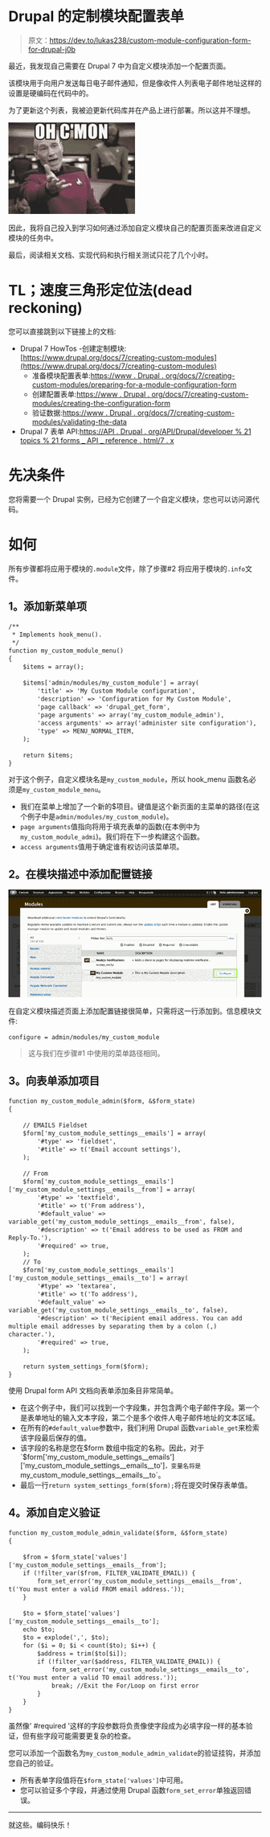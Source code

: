 # Drupal 的定制模块配置表单

> 原文：<https://dev.to/lukas238/custom-module-configuration-form-for-drupal-j0b>

最近，我发现自己需要在 Drupal 7 中为自定义模块添加一个配置页面。

该模块用于向用户发送每日电子邮件通知，但是像收件人列表电子邮件地址这样的设置是硬编码在代码中的。

为了更新这个列表，我被迫更新代码库并在产品上进行部署。所以这并不理想。

[![Oh C'mon!](img/c7218cd3ddfdb4e7b0fc8aa74f36de68.png)](https://res.cloudinary.com/practicaldev/image/fetch/s--3Za5ptcc--/c_limit%2Cf_auto%2Cfl_progressive%2Cq_auto%2Cw_880/https://i.imgur.com/p1MJTSh.png)

因此，我将自己投入到学习如何通过添加自定义模块自己的配置页面来改进自定义模块的任务中。

最后，阅读相关文档、实现代码和执行相关测试只花了几个小时。

# TL；速度三角形定位法(dead reckoning)

您可以直接跳到以下链接上的文档:

*   Drupal 7 HowTos -创建定制模块:[https://www.drupal.org/docs/7/creating-custom-modules](https://www.drupal.org/docs/7/creating-custom-modules)
    *   准备模块配置表单:[https://www . Drupal . org/docs/7/creating-custom-modules/preparing-for-a-module-configuration-form](https://www.drupal.org/docs/7/creating-custom-modules/preparing-for-a-module-configuration-form)
    *   创建配置表单:[https://www . Drupal . org/docs/7/creating-custom-modules/creating-the-configuration-form](https://www.drupal.org/docs/7/creating-custom-modules/creating-the-configuration-form)
    *   验证数据:[https://www . Drupal . org/docs/7/creating-custom-modules/validating-the-data](https://www.drupal.org/docs/7/creating-custom-modules/validating-the-data)
*   Drupal 7 表单 API:[https://API . Drupal . org/API/Drupal/developer % 21 topics % 21 forms _ API _ reference . html/7 . x](https://api.drupal.org/api/drupal/developer%21topics%21forms_api_reference.html/7.x)

# 先决条件

您将需要一个 Drupal 实例，已经为它创建了一个自定义模块，您也可以访问源代码。

# 如何

所有步骤都将应用于模块的`.module`文件，除了步骤#2 将应用于模块的`.info`文件。

## 1。添加新菜单项

```
/**
 * Implements hook_menu().
 */
function my_custom_module_menu()
{
    $items = array();

    $items['admin/modules/my_custom_module'] = array(
        'title' => 'My Custom Module configuration',
        'description' => 'Configuration for My Custom Module',
        'page callback' => 'drupal_get_form',
        'page arguments' => array('my_custom_module_admin'),
        'access arguments' => array('administer site configuration'),
        'type' => MENU_NORMAL_ITEM,
    );

    return $items;
} 
```

对于这个例子，自定义模块名是`my_custom_module`，所以 hook_menu 函数名必须是`my_custom_module_menu`。

*   我们在菜单上增加了一个新的$项目。键值是这个新页面的主菜单的路径(在这个例子中是`admin/modules/my_custom_module`)。
*   `page arguments`值指向将用于填充表单的函数(在本例中为`my_custom_module_admi`)。我们将在下一步构建这个函数。
*   `access arguments`值用于确定谁有权访问该菜单项。

## 2。在模块描述中添加配置链接

[![Configuration link](img/f40590f4fa6dfb3b2b0dede5a506a8f9.png)](https://res.cloudinary.com/practicaldev/image/fetch/s--Gb0yPTY---/c_limit%2Cf_auto%2Cfl_progressive%2Cq_auto%2Cw_880/https://i.imgur.com/aGWRIUz.png)

在自定义模块描述页面上添加配置链接很简单，只需将这一行添加到。信息模块文件:

```
configure = admin/modules/my_custom_module 
```

> 这与我们在步骤#1 中使用的菜单路径相同。

## 3。向表单添加项目

```
function my_custom_module_admin($form, &$form_state)
{

    // EMAILS Fieldset
    $form['my_custom_module_settings__emails'] = array(
        '#type' => 'fieldset',
        '#title' => t('Email account settings'),
    );

    // From
    $form['my_custom_module_settings__emails']['my_custom_module_settings__emails__from'] = array(
        '#type' => 'textfield',
        '#title' => t('From address'),
        '#default_value' => variable_get('my_custom_module_settings__emails__from', false),
        '#description' => t('Email address to be used as FROM and Reply-To.'),
        '#required' => true,
    );
    // To
    $form['my_custom_module_settings__emails']['my_custom_module_settings__emails__to'] = array(
        '#type' => 'textarea',
        '#title' => t('To address'),
        '#default_value' => variable_get('my_custom_module_settings__emails__to', false),
        '#description' => t('Recipient email address. You can add multiple email addresses by separating them by a colon (,) character.'),
        '#required' => true,
    );

    return system_settings_form($form);
} 
```

使用 Drupal form API 文档向表单添加条目非常简单。

*   在这个例子中，我们可以找到一个字段集，并包含两个电子邮件字段。第一个是表单地址的输入文本字段，第二个是多个收件人电子邮件地址的文本区域。
*   在所有的`#default_value`参数中，我们利用 Drupal 函数`variable_get`来检索该字段最后保存的值。
*   该字段的名称是您在$form 数组中指定的名称。因此，对于`$form['my_custom_module_settings__emails']['my_custom_module_settings__emails__to']`，变量名将是`my_custom_module_settings__emails__to`。
*   最后一行`return system_settings_form($form);`将在提交时保存表单值。

## 4。添加自定义验证

```
function my_custom_module_admin_validate($form, &$form_state)
{

    $from = $form_state['values']['my_custom_module_settings__emails__from'];
    if (!filter_var($from, FILTER_VALIDATE_EMAIL)) {
        form_set_error('my_custom_module_settings__emails__from', t('You must enter a valid FROM email address.'));
    }

    $to = $form_state['values']['my_custom_module_settings__emails__to'];
    echo $to;
    $to = explode(',', $to);
    for ($i = 0; $i < count($to); $i++) {
        $address = trim($to[$i]);
        if (!filter_var($address, FILTER_VALIDATE_EMAIL)) {
            form_set_error('my_custom_module_settings__emails__to', t('You must enter a valid TO email address.'));
            break; //Exit the For/Loop on first error
        }
    }
} 
```

虽然像' #required '这样的字段参数将负责像使字段成为必填字段一样的基本验证，但有些字段可能需要更复杂的检查。

您可以添加一个函数名为`my_custom_module_admin_validate`的验证挂钩，并添加您自己的验证。

*   所有表单字段值将在`$form_state['values']`中可用。
*   您可以验证多个字段，并通过使用 Drupal 函数`form_set_error`单独返回错误。

* * *

就这些。编码快乐！